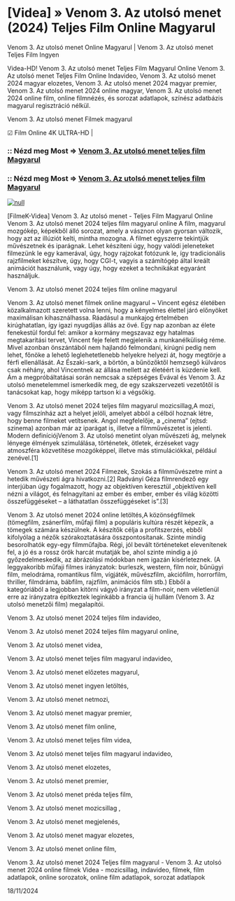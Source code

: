 # [Videa] » Venom 3. Az utolsó menet (2024) Teljes Film Online Magyarul

Venom 3. Az utolsó menet Online Magyarul | Venom 3. Az utolsó menet Teljes Film Ingyen

Videa-HD! Venom 3. Az utolsó menet Teljes Film Magyarul Online Venom 3. Az utolsó menet Teljes Film Online Indavideo, Venom 3. Az utolsó menet 2024 magyar elozetes, Venom 3. Az utolsó menet 2024 magyar premier, Venom 3. Az utolsó menet 2024 online magyar, Venom 3. Az utolsó menet 2024 online film, online filmnézés, és sorozat adatlapok, színész adatbázis magyarul regisztráció nélkül.

Venom 3. Az utolsó menet Filmek magyarul

☑ Film Online 4K ULTRA-HD |

### :: Nézd meg Most => [Venom 3. Az utolsó menet teljes film Magyarul](https://t.co/aYmcZUibu0)

### :: Nézd meg Most => [Venom 3. Az utolsó menet teljes film Magyarul](https://t.co/aYmcZUibu0)

[![null](https://static.wixstatic.com/media/855a25_043b5abeb4ae4d35ac003198e7fe56ed~mv2.gif)](https://t.co/aYmcZUibu0)

[FilmeK-Videa] Venom 3. Az utolsó menet - Teljes Film Magyarul Online Venom 3. Az utolsó menet 2024 teljes film magyarul online A film, magyarul mozgókép, képekből álló sorozat, amely a vásznon olyan gyorsan változik, hogy azt az illúziót kelti, mintha mozogna. A filmet egyszerre tekintjük művészetnek és iparágnak. Lehet készíteni úgy, hogy valódi jeleneteket filmezünk le egy kamerával, úgy, hogy rajzokat fotózunk le, így tradicionális rajzfilmeket készítve, úgy, hogy CGI-t, vagyis a számítógép által kreált animációt használunk, vagy úgy, hogy ezeket a technikákat egyaránt használjuk.

Venom 3. Az utolsó menet 2024 teljes film online magyarul

Venom 3. Az utolsó menet filmek online magyarul ~ Vincent egész életében közalkalmazott szeretett volna lenni, hogy a kényelmes élettel járó előnyöket maximálisan kihasználhassa. Ráadásul a munkajog értelmében kirúghatatlan, így igazi nyugdíjas állás az övé. Egy nap azonban az élete fenekestül fordul fel: amikor a kormány megszavaz egy hatalmas megtakarítási tervet, Vincent feje felett megjelenik a munkanélküliség réme. Mivel azonban önszántából nem hajlandó felmondani, kirúgni pedig nem lehet, főnöke a lehető leglehetetlenebb helyekre helyezi át, hogy megtörje a férfi ellenállását. Az Északi-sark, a börtön, a bűnözőktől hemzsegő külváros csak néhány, ahol Vincentnek az állása mellett az életéért is küzdenie kell. Ám a megpróbáltatásai során nemcsak a szépséges Evával és Venom 3. Az utolsó menetelemmel ismerkedik meg, de egy szakszervezeti vezetőtől is tanácsokat kap, hogy miképp tartson ki a végsőkig.

Venom 3. Az utolsó menet 2024 teljes film magyarul mozicsillag,A mozi, vagy filmszínház azt a helyet jelöli, amelyet abból a célból hoznak létre, hogy benne filmeket vetítsenek. Angol megfelelője, a „cinema” (ejtsd: szinema) azonban már az iparágat is, illetve a filmművészetet is jelenti. Modern definíciójVenom 3. Az utolsó menetint olyan művészeti ág, melynek lényege élmények szimulálása, történetek, ötletek, érzéseket vagy atmoszféra közvetítése mozgóképpel, illetve más stimulációkkal, például zenével.[1]

Venom 3. Az utolsó menet 2024 Filmezek, Szokás a filmművészetre mint a hetedik művészeti ágra hivatkozni.[2] Radványi Géza filmrendező egy interjúban úgy fogalmazott, hogy az objektíven keresztül „objektíven kell nézni a világot, és felnagyítani az ember és ember, ember és világ közötti összefüggéseket – a láthatatlan összefüggéseket is”.[3]

Venom 3. Az utolsó menet 2024 online letöltés,A közönségfilmek (tömegfilm, zsánerfilm, műfaji film) a populáris kultúra részét képezik, a tömegek számára készülnek. A készítők célja a profitszerzés, ebből kifolyólag a nézők szórakoztatására összpontosítanak. Szinte mindig besorolhatók egy-egy filmműfajba. Régi, jól bevált történeteket elevenítenek fel, a jó és a rossz örök harcát mutatják be, ahol szinte mindig a jó győzedelmeskedik, az ábrázolási módokban nem igazán kísérleteznek. (A leggyakoribb műfaji filmes irányzatok: burleszk, western, film noir, bűnügyi film, melodráma, romantikus film, vígjáték, művészfilm, akciófilm, horrorfilm, thriller, filmdráma, bábfilm, rajzfilm, animációs film stb.) Ebből a kategóriából a legjobban kitörni vágyó irányzat a film-noir, nem véletlenül erre az irányzatra építkeztek leginkább a francia új hullám (Venom 3. Az utolsó menetzői film) megalapítói.

Venom 3. Az utolsó menet 2024 teljes film indavideo,

Venom 3. Az utolsó menet 2024 teljes film magyarul online,

Venom 3. Az utolsó menet videa,

Venom 3. Az utolsó menet teljes film magyarul indavideo,

Venom 3. Az utolsó menet előzetes magyarul,

Venom 3. Az utolsó menet ingyen letöltés,

Venom 3. Az utolsó menet netmozi,

Venom 3. Az utolsó menet magyar premier,

Venom 3. Az utolsó menet film online,

Venom 3. Az utolsó menet teljes film videa,

Venom 3. Az utolsó menet teljes film magyarul indavideo,

Venom 3. Az utolsó menet elozetes,

Venom 3. Az utolsó menet premier,

Venom 3. Az utolsó menet préda teljes film,

Venom 3. Az utolsó menet mozicsillag ,

Venom 3. Az utolsó menet megjelenés,

Venom 3. Az utolsó menet magyar elozetes,

Venom 3. Az utolsó menet online film,

Venom 3. Az utolsó menet 2024 Teljes film magyarul - Venom 3. Az utolsó menet 2024 online filmek Videa - mozicsillag, indavideo, filmek, film adatlapok, online sorozatok, online film adatlapok, sorozat adatlapok

18/11/2024
